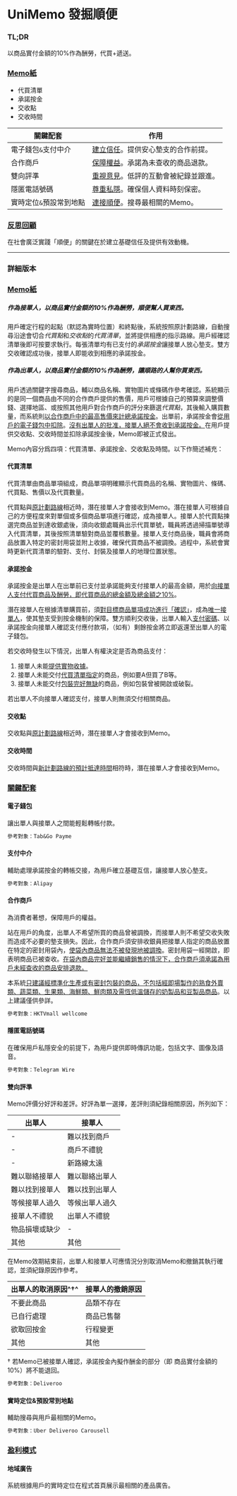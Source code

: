 # UniMemo 發掘順便

### TL;DR

以商品實付金額的10%作為酬勞，代買+遞送。

### <u>Memo紙</u>

- 代買清單
- 承諾按金
- 交收點
- 交收時間

| 關鍵配套              | 作用                                   |
| -------------------- | ------------------------------------- |
| 電子錢包`&`支付中介     | <u>建立信任</u>。提供安心墊支的合作前提。  |
| 合作商戶              | <u>保障權益</u>。承諾為未查收的商品退款。   |
| 雙向評準              | <u>重視意見</u>。低評的互動會被紀錄並跟進。 |
| 隱匿電話號碼           | <u>尊重私隱</u>。確保個人資料時刻保密。    |
| 實時定位`&`預設常到地點 | <u>連接順便</u>。搜尋最相關的Memo。       |



### <u>反思回顧</u>

在社會廣泛實踐「順便」的關鍵在於建立基礎信任及提供有效動機。



___





### 詳細版本

### <u>Memo紙</u>

##### 作為接單人，以商品實付金額的10%作為酬勞，順便幫人買東西。

用戶確定行程的起點（默認為實時位置）和終點後，系統按照原計劃路線，自動搜尋沿途會切合*代買點*和*交收點*的*代買清單*，並將提供相應的指示路線。用戶經確認清單後即可按要求執行。每張清單均有已支付的*承諾按金*讓接單人放心墊支。雙方交收確認成功後，接單人即能收到相應的承諾按金。

##### 作為出單人，以商品實付金額的10%作為酬勞，讓順路的人幫你買東西。

用戶透過關鍵字搜尋商品，輔以商品名稱、實物圖片或條碼作參考確認。系統顯示的是同一個商品由不同的合作商戶提供的售價，用戶可根據自己的預算來調整價錢、選擇地區、或按照其他用戶對合作商戶的評分來篩選*代買點*，其後輸入購買數量，而系統則<u>以合作商戶中的最高售價來計總承諾按金</u>。出單前，承諾按金會<u>從用戶的電子錢包中扣除</u>。<u>沒有出單人的批准，接單人絕不會收到承諾按金。</u>在用戶提供交收點、交收時間並扣除承諾按金後，Memo即被正式發出。

Memo內容分爲四項：代買清單、承諾按金、交收點及時間。以下作簡述補充：

#### 代買清單

代買清單由商品單項組成，商品單項明確顯示代買商品的名稱、實物圖片、條碼、代買點、售價以及代買數量。

代買點與<u>原計劃路線</u>相近時，潛在接單人才會接收到Memo。潛在接單人可根據自己的方便程度來對單個或多個商品單項進行確認，成為接單人。接單人於代買點揀選完商品並到達收銀處後，須向收銀處職員出示代買單號，職員將透過掃描單號導入代買清單，其後按照清單驗對商品並覆核數量。接單人支付商品後，職員會將商品放置入特定的密封用袋並附上收據，確保代買商品不被調換。過程中，系統會實時更新代買清單的驗對、支付、封裝及接單人的地理位置狀態。



#### 承諾按金

承諾按金是出單人在出單前已支付並承諾能夠支付接單人的最高金額，用於<u>向接單人支付代買商品及酬勞，即代買商品的總金額及總金額之10%</u>。

潛在接單人在根據清單購買前，須<u>對目標商品單項成功進行「確認」</u>，成為<u>唯一接單人</u>，使其墊支受到按金機制的保障。雙方順利交收後，出單人輸入<u>支付密碼</u>、以承諾按金向接單人確認支付應付款項，（如有）剩餘按金將立即返還至出單人的電子錢包。

若交收時發生以下情況，出單人有權決定是否為商品支付：

1. 接單人未能<u>提供實物收據</u>。
2. 接單人未能交付<u>代買清單指定</u>的商品，例如要A但買了B等。
3. 接單人未能交付<u>包裝完好無缺</u>的商品，例如包裝曾被開啟或破裂。

若出單人不向接單人確認支付，接單人則無須交付相關商品。



#### 交收點

交收點與<u>原計劃路線</u>相近時，潛在接單人才會接收到Memo。



#### 交收時間

交收時間與<u>新計劃路線的預計抵達時間</u>相符時，潛在接單人才會接收到Memo。



### <u>關鍵配套</u>

#### 電子錢包

讓出單人與接單人之間能輕鬆轉帳付款。

```markdown
參考對象：Tab&Go Payme
```



#### 支付中介

輔助處理承諾按金的轉帳交接，為用戶確立基礎互信，讓接單人放心墊支。

```markdown
參考對象：Alipay
```



#### 合作商戶

為消費者著想，保障用戶的權益。

站在用戶的角度，出單人不希望所買的商品曾被調換，而接單人則不希望交收失敗而造成不必要的墊支損失。因此，合作商戶須安排收銀員把接單人指定的商品放置在特定的密封用袋內，<u>使袋內商品無法不被發現地被調換</u>。密封用袋一經開啟，即表明商品已被查收。<u>在袋內商品完好並能繼續銷售的情況下，合作商戶須承諾為用戶未經查收的商品安排退款。</u>

本系統<u>只建議經標準化生產或有密封包裝的商品，不包括經即場製作的熟食外賣類、蔬菜類、生果類、海鮮類、鮮肉類及需恆低溫儲存的奶製品和豆製品商品</u>。以上建議僅供參詳。

```markdown
參考對象：HKTVmall wellcome
```



#### 隱匿電話號碼

在確保用戶私隱安全的前提下，為用戶提供即時傳訊功能，包括文字、圖像及語音。

```markdown
參考對象：Telegram Wire
```



#### 雙向評準

Memo評價分好評和差評。好評為單一選擇，差評則須紀錄相關原因，所列如下：

| 出單人        | 接單人        |
| ------------ | ------------ |
| -            | 難以找到商戶   |
| -            | 商戶不禮貌    |
| -            | 新路線太遠    |
| 難以聯絡接單人 | 難以聯絡出單人 |
| 難以找到接單人 | 難以找到出單人 |
| 等候接單人過久 | 等候出單人過久 |
| 接單人不禮貌   | 出單人不禮貌   |
| 物品損壞或缺少 | -            |
| 其他         | 其他         |

在Memo效期結束前，出單人和接單人可應情況分別取消Memo和撤銷其執行確認，並須紀錄原因作參考。

| 出單人的取消原因^†^ | 接單人的撤銷原因 |
| ------------- | ------------- |
| 不要此商品      | 品類不存在      |
| 已自行處理      | 商品已售罄      |
| 欲取回按金      | 行程變更   |
| 其他           | 其他     |

† 若Memo已被接單人確認，承諾按金內擬作酬金的部分（即 商品實付金額的10%）將不能退回。

```markdown
參考對象：Deliveroo
```



#### 實時定位&預設常到地點

輔助搜尋與用戶最相關的Memo。

```markdown
參考對象：Uber Deliveroo Carousell
```



### <u>盈利模式</u>

#### 地域廣告

系統根據用戶的實時定位在程式首頁展示最相關的產品廣告。